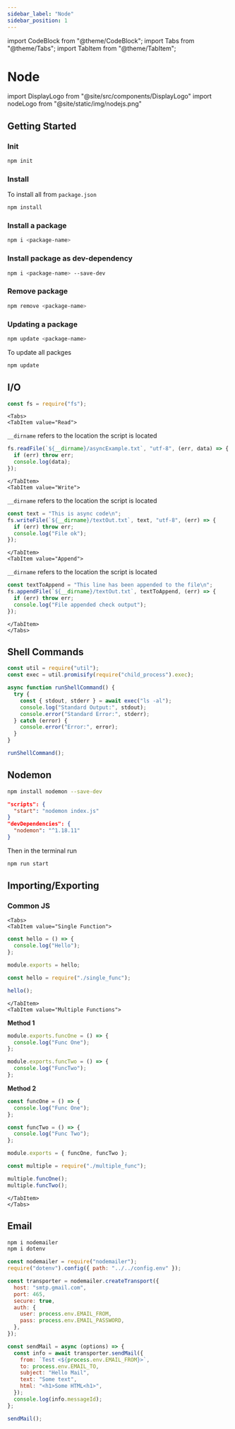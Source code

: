 ```yaml
---
sidebar_label: "Node"
sidebar_position: 1
---
```


import CodeBlock from "@theme/CodeBlock";
import Tabs from "@theme/Tabs";
import TabItem from "@theme/TabItem";

# Node

import DisplayLogo from "@site/src/components/DisplayLogo"
import nodeLogo from "@site/static/img/nodejs.png"

<DisplayLogo logo={nodeLogo}/>

## Getting Started

### Init

```bash
npm init
```

### Install

To install all from `package.json`

```bash
npm install
```

### Install a package

```bash
npm i <package-name>
```

### Install package as dev-dependency

```bash
npm i <package-name> --save-dev
```

### Remove package

```bash
npm remove <package-name>
```

### Updating a package

```bash
npm update <package-name>
```

To update all packges

```bash
npm update
```

## I/O

```javascript
const fs = require("fs");
```

```mdx-code-block
<Tabs>
<TabItem value="Read">
```

`__dirname` refers to the location the script is located

```js
fs.readFile(`${__dirname}/asyncExample.txt`, "utf-8", (err, data) => {
  if (err) throw err;
  console.log(data);
});
```

```mdx-code-block
</TabItem>
<TabItem value="Write">
```

`__dirname` refers to the location the script is located

```js
const text = "This is async code\n";
fs.writeFile(`${__dirname}/textOut.txt`, text, "utf-8", (err) => {
  if (err) throw err;
  console.log("File ok");
});
```

```mdx-code-block
</TabItem>
<TabItem value="Append">
```

`__dirname` refers to the location the script is located

```js
const textToAppend = "This line has been appended to the file\n";
fs.appendFile(`${__dirname}/textOut.txt`, textToAppend, (err) => {
  if (err) throw err;
  console.log("File appended check output");
});
```

```mdx-code-block
</TabItem>
</Tabs>
```

## Shell Commands

```javascript
const util = require("util");
const exec = util.promisify(require("child_process").exec);

async function runShellCommand() {
  try {
    const { stdout, stderr } = await exec("ls -al");
    console.log("Standard Output:", stdout);
    console.error("Standard Error:", stderr);
  } catch (error) {
    console.error("Error:", error);
  }
}

runShellCommand();
```

## Nodemon

```bash
npm install nodemon --save-dev
```

```json title="package.json"
"scripts": {
  "start": "nodemon index.js"
}
"devDependencies": {
  "nodemon": "^1.18.11"
}
```

Then in the terminal run

```bash
npm run start
```

## Importing/Exporting

### Common JS

```mdx-code-block
<Tabs>
<TabItem value="Single Function">
```

```js title="single_func.js"
const hello = () => {
  console.log("Hello");
};

module.exports = hello;
```

```js title="app.js"
const hello = require("./single_func");

hello();
```

```mdx-code-block
</TabItem>
<TabItem value="Multiple Functions">
```

**Method 1**

```js title="multiple.js"
module.exports.funcOne = () => {
  console.log("Func One");
};

module.exports.funcTwo = () => {
  console.log("FuncTwo");
};
```

**Method 2**

```js
const funcOne = () => {
  console.log("Func One");
};

const funcTwo = () => {
  console.log("Func Two");
};

module.exports = { funcOne, funcTwo };
```

```javascript
const multiple = require("./multiple_func");

multiple.funcOne();
multiple.funcTwo();
```

```mdx-code-block
</TabItem>
</Tabs>
```

## Email

```bash
npm i nodemailer
npm i dotenv
```

```js
const nodemailer = require("nodemailer");
require("dotenv").config({ path: "../../config.env" });

const transporter = nodemailer.createTransport({
  host: "smtp.gmail.com",
  port: 465,
  secure: true,
  auth: {
    user: process.env.EMAIL_FROM,
    pass: process.env.EMAIL_PASSWORD,
  },
});

const sendMail = async (options) => {
  const info = await transporter.sendMail({
    from: `Test <${process.env.EMAIL_FROM}>`,
    to: process.env.EMAIL_TO,
    subject: "Hello Mail",
    text: "Some text",
    html: "<h1>Some HTML<h1>",
  });
  console.log(info.messageId);
};

sendMail();
```

